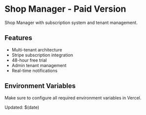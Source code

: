 # Shop Manager - Paid Version

Shop Manager with subscription system and tenant management.

## Features
- Multi-tenant architecture
- Stripe subscription integration
- 48-hour free trial
- Admin tenant management
- Real-time notifications

## Environment Variables
Make sure to configure all required environment variables in Vercel.

Updated: $(date)
